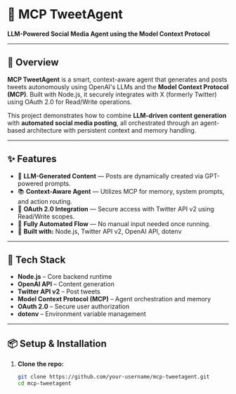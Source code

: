 # 🧠 MCP TweetAgent

**LLM-Powered Social Media Agent using the Model Context Protocol**

---

## 📌 Overview

**MCP TweetAgent** is a smart, context-aware agent that generates and posts tweets autonomously using OpenAI's LLMs and the **Model Context Protocol (MCP)**. Built with Node.js, it securely integrates with X (formerly Twitter) using OAuth 2.0 for Read/Write operations.

This project demonstrates how to combine **LLM-driven content generation** with **automated social media posting**, all orchestrated through an agent-based architecture with persistent context and memory handling.

---

## ✨ Features

- 🤖 **LLM-Generated Content** — Posts are dynamically created via GPT-powered prompts.
- 📚 **Context-Aware Agent** — Utilizes MCP for memory, system prompts, and action routing.
- 🔐 **OAuth 2.0 Integration** — Secure access with Twitter API v2 using Read/Write scopes.
- 🔁 **Fully Automated Flow** — No manual input needed once running.
- 🧰 **Built with:** Node.js, Twitter API v2, OpenAI API, dotenv

---

## 🚀 Tech Stack

- **Node.js** – Core backend runtime
- **OpenAI API** – Content generation
- **Twitter API v2** – Post tweets
- **Model Context Protocol (MCP)** – Agent orchestration and memory
- **OAuth 2.0** – Secure user authorization
- **dotenv** – Environment variable management

---

## 📦 Setup & Installation

1. **Clone the repo:**

   ```bash
   git clone https://github.com/your-username/mcp-tweetagent.git
   cd mcp-tweetagent
